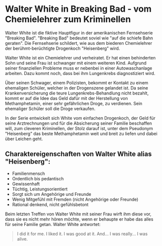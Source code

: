 # Walter White in Breaking Bad \- vom Chemielehrer zum Kriminellen

Walter White ist die fiktive Hauptfigur in der amerikanischen Fernsehserie "Breaking Bad". 
"Breaking Bad" bedeutet soviel wie "auf die schiefe Bahn geraten". Die Fernsehserie schildert, 
wie aus dem biederen Chemielehrer der berühmt-berüchtigte Drogenkoch "Heisenberg" wird.

Walter White ist ein Chemielehrer und verheiratet. Er hat einen behinderten Sohn und seine 
Frau ist schwanger mit einem weiteren Kind. Aufgrund seiner finanziellen Probleme muss er 
nebenbei in einer Autowaschanlage arbeiten. Dazu kommt noch, dass bei ihm Lungenkrebs 
diagnostiziert wird.

Über seinen Schwager, einem Polizisten, bekommt er Kontakt zu einem ehemaligen Schüler, welcher 
in der Drogenszene gelandet ist. Da seine Krankenversicherung die teure Lungenkrebs-Behandlung 
nicht bezahlt, kommt er auf die Idee das Geld dafür mit der Herstellung von Methamphetamin, 
einer sehr gefährlichen Droge, zu verdienen. Sein ehemaliger Schüler soll die Droge verkaufen.

In der Serie entwickelt sich White vom einfachen Drogenkoch, der Geld für seine Arztrechnungen 
und für die Absicherung seiner Familie beschaffen will, zum cleveren Kriminellen, der Stolz 
darauf ist, unter dem Pseudonym "Heisenberg" das beste Methamphetamin weit und breit zu liefen
und dabei über Leichen geht.


## Charaktereigenschaften von Walter White alias "Heisenberg":
* Familienmensch 
* Ordentlich bis pedantisch
* Gewissenhaft 
* Tüchtig, Leistungsorientiert
* Sorgt sich um Angehörige und Freunde 
* Wenig Mitgefühl mit Fremden (nicht Angehörige oder Freunde)
* Rational denkend, nicht gefühlsbetont 



Beim letzten Treffen von Walter White mit seiner Frau wirft ihm diese vor, dass sie es 
nicht mehr hören möchte, wenn er behaupte er habe das alles für seine Familie getan.
Walter White antwortet:

> I did it for me. I liked it. I was good at it. And... I was really... I was alive. 



